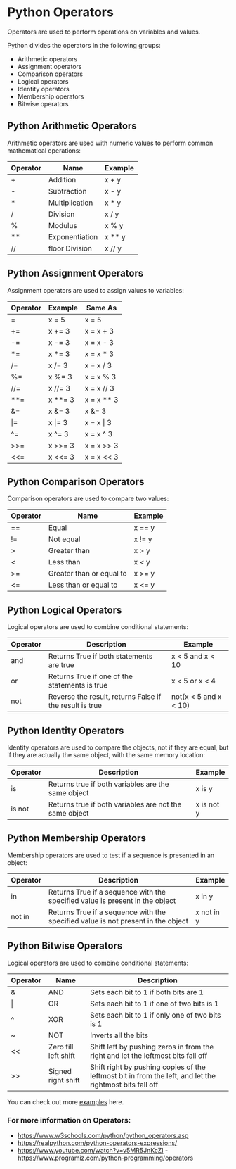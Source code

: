 # Python Operators

Operators are used to perform operations on variables and values.

Python divides the operators in the following groups:

- Arithmetic operators
- Assignment operators
- Comparison operators
- Logical operators
- Identity operators
- Membership operators
- Bitwise operators


## Python Arithmetic Operators

Arithmetic operators are used with numeric values to perform common mathematical operations:

| Operator | Name | Example |
| --- | --- | --- |
| + | Addition | x + y |
| - | Subtraction | x - y |
| \* | Multiplication | x \* y |
| / | Division | x / y |
| % | Modulus | x % y |
| \*\* | Exponentiation | x \*\* y |
| // | floor Division | x // y |


## Python Assignment Operators

Assignment operators are used to assign values to variables:

| Operator | Example | Same As |
| --- | --- | --- |
| = | x = 5 | x = 5 |
| += | x += 3 | x = x + 3 |
| -= | x -= 3 | x = x - 3 |
| \*= | x \*= 3 | x = x \* 3 |
| /= | x /= 3 | x = x / 3 |
| %= | x %= 3 | x = x % 3 |
| //= | x //= 3 | x = x // 3 |
| \*\*= | x \*\*= 3 | x = x \*\* 3 |
| &amp;= | x &amp;= 3 | x &amp;= 3 |
| \|= | x \|= 3 | x = x \| 3 |
| ^= | x ^= 3 | x = x ^ 3 |
| &gt;&gt;= | x &gt;&gt;= 3 | x = x &gt;&gt; 3 |
| &lt;&lt;= | x &lt;&lt;= 3 | x = x &lt;&lt; 3 |


## Python Comparison Operators

Comparison operators are used to compare two values:

| Operator | Name | Example |
| --- | --- | --- |
| == | Equal | x == y |
| != | Not equal | x != y |
| &gt; | Greater than | x &gt; y |
| &lt; | Less than | x &lt; y |
| &gt;= | Greater than or equal to | x &gt;= y |
| &lt;= | Less than or equal to | x &lt;= y |


## Python Logical Operators

Logical operators are used to combine conditional statements:

| Operator | Description | Example |
| --- | --- | --- |
| and | Returns True if both statements are true | x &lt; 5 and  x &lt; 10 |
| or | Returns True if one of the statements is true | x &lt; 5 or x &lt; 4 |
| not | Reverse the result, returns False if the result is true | not(x &lt; 5 and x &lt; 10) |


## Python Identity Operators

Identity operators are used to compare the objects, not if they are equal, but if they are actually the same object, with the same memory location:

| Operator | Description | Example |
| --- | --- | --- |
| is | Returns true if both variables are the same object | x is y |
| is not | Returns true if both variables are not the same object | x is not y |


## Python Membership Operators

Membership operators are used to test if a sequence is presented in an object:

| Operator | Description | Example |
| --- | --- | --- |
| in | Returns True if a sequence with the specified value is present in the object | x in y |
| not in | Returns True if a sequence with the specified value is not present in the object | x not in y |


## Python Bitwise Operators

Logical operators are used to combine conditional statements:

| Operator | Name | Description |
| --- | --- | --- |
| &amp; | AND | Sets each bit to 1 if both bits are 1 |
| \| | OR | Sets each bit to 1 if one of two bits is 1 |
| ^ | XOR | Sets each bit to 1 if only one of two bits is 1 |
| ~ | NOT | Inverts all the bits |
| &lt;&lt; | Zero fill left shift | Shift left by pushing zeros in from the right and let the leftmost bits fall off |
| &gt;&gt; | Signed right shift | Shift right by pushing copies of the leftmost bit in from the left, and let the rightmost bits fall off |

You can check out more [examples](./examples) here.

### For more information on Operators:
- https://www.w3schools.com/python/python_operators.asp
- https://realpython.com/python-operators-expressions/
- https://www.youtube.com/watch?v=v5MR5JnKcZI
-https://www.programiz.com/python-programming/operators
